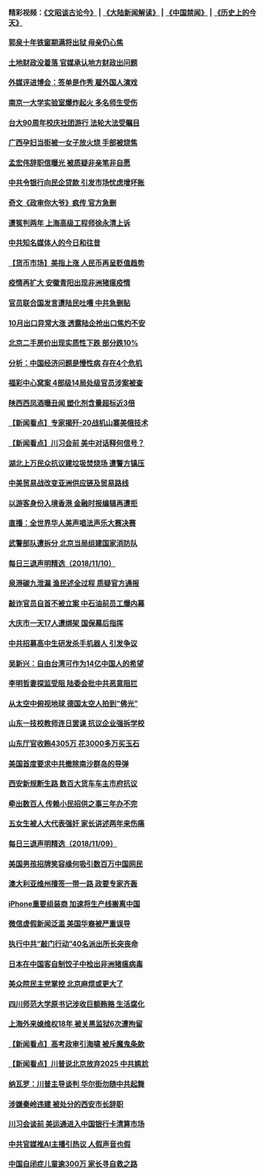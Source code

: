 #### 精彩视频：[《文昭谈古论今》](https://github.com/gfw-breaker/wenzhao/blob/master/README.md?t=11111231) | [《大陆新闻解读》](https://github.com/gfw-breaker/ntdtv-comedy/blob/master/README.md?t=11111231) | [《中国禁闻》](https://github.com/gfw-breaker/ntdtv-news/blob/master/README.md?t=11111231) | [《历史上的今天》](https://github.com/gfw-breaker/today-in-history/blob/master/README.md?t=11111231) 

#### [郭泉十年铁窗期满将出狱 母亲仍心焦](../pages/nsc413/n10844766.md?t=11111231) 

#### [土地财政没着落 官媒承认地方财政出问题](../pages/nsc413/n10844363.md?t=11111231) 

#### [外媒评进博会：签单是作秀 雇外国人演戏](../pages/nsc413/n10844281.md?t=11111231) 


#### [南京一大学实验室爆炸起火 多名师生受伤](../pages/nsc413/n10844666.md?t=11111231) 

#### [台大90周年校庆社团游行 法轮大法受瞩目](../pages/nsc413/n10843551.md?t=11111231) 

#### [广西孕妇当街被一女子放火烧 手部被烧焦](../pages/nsc413/n10844457.md?t=11111231) 

#### [孟宏伟辞职信曝光 被质疑非亲笔非自愿](../pages/nsc413/n10844126.md?t=11111231) 

#### [中共令银行向民企贷款 引发市场忧虑增坏账](../pages/nsc413/n10844204.md?t=11111231) 

#### [奇文《政审你大爷》疯传 官方急删](../pages/nsc413/n10844034.md?t=11111231) 

#### [遭冤判两年 上海高级工程师徐永清上诉](../pages/nsc413/n10843479.md?t=11111231) 

#### [中共知名媒体人的今日和往昔](../pages/nsc413/n10843569.md?t=11111231) 

#### [【货币市场】美指上涨 人民币再呈贬值趋势](../pages/nsc413/n10842750.md?t=11111231) 

#### [疫情再扩大 安徽青阳出现非洲猪瘟疫情](../pages/nsc413/n10843279.md?t=11111231) 

#### [官员联合国发言遭陆民吐嘈 中共急删贴](../pages/nsc413/n10843265.md?t=11111231) 

#### [10月出口异常大涨 透露陆企抢出口焦灼不安](../pages/nsc413/n10843092.md?t=11111231) 

#### [北京二手房价出现实质性下跌 部分跌10%](../pages/nsc413/n10842672.md?t=11111231) 

#### [分析：中国经济问题是慢性病 存在4个危机](../pages/nsc413/n10843504.md?t=11111231) 

#### [福彩中心窝案 4部级14局处级官员涉案被查](../pages/nsc413/n10843764.md?t=11111231) 

#### [陕西西凤酒曝丑闻 塑化剂含量超标近3倍](../pages/nsc413/n10843582.md?t=11111231) 

#### [【新闻看点】专家揭歼-20战机山寨美俄技术](../pages/nsc413/n10843542.md?t=11111231) 

#### [【新闻看点】川习会前 美中对话释何信号？](../pages/nsc413/n10843452.md?t=11111231) 

#### [湖北上万民众抗议建垃圾焚烧场 遭警方镇压](../pages/nsc413/n10843623.md?t=11111231) 

#### [中美贸易战改变亚洲供应链及贸易路线](../pages/nsc413/n10843491.md?t=11111231) 

#### [以游客身份入境香港 金融时报编辑再遭拒](../pages/nsc413/n10843503.md?t=11111231) 

#### [直播：全世界华人美声唱法声乐大赛决赛](../pages/nsc413/n10836869.md?t=11111231) 

#### [武警部队遭拆分 北京当局组建国家消防队](../pages/nsc413/n10843483.md?t=11111231) 

#### [每日三退声明精选（2018/11/10）](../pages/nsc413/n10843492.md?t=11111231) 

#### [泉港碳九泄漏 渔民述全过程 质疑官方通报](../pages/nsc413/n10843425.md?t=11111231) 


#### [敲诈官员自首不被立案 中石油前员工爆内幕](../pages/nsc413/n10842833.md?t=11111231) 

#### [大庆市一天17人遭绑架 国保幕后指挥](../pages/nsc413/n10843282.md?t=11111231) 

#### [中共招募高中生研发杀手机器人 引发争议](../pages/nsc413/n10842419.md?t=11111231) 


#### [吴新兴：自由台湾可作为14亿中国人的希望](../pages/nsc413/n10843184.md?t=11111231) 

#### [李明哲妻探监受阻 陆委会批中共恶意阻拦](../pages/nsc413/n10843093.md?t=11111231) 

#### [从太空中俯视地球 德国太空人拍到“佛光”](../pages/nsc413/n10843101.md?t=11111231) 

#### [山东一技校教师连日罢课 抗议企业强拆学校](../pages/nsc413/n10842850.md?t=11111231) 

#### [山东厅官收贿4305万 花3000多万买玉石](../pages/nsc413/n10842965.md?t=11111231) 

#### [美国首度要求中共撤除南沙群岛的导弹](../pages/nsc413/n10842945.md?t=11111231) 

#### [西安新规断生路 数百大货车车主市府抗议](../pages/nsc413/n10839255.md?t=11111231) 

#### [牵出数百人 传赖小民招供之事三年办不完](../pages/nsc413/n10842693.md?t=11111231) 

#### [五女生被人大代表强奸 家长讲述两年来伤痛](../pages/nsc413/n10842542.md?t=11111231) 

#### [每日三退声明精选（2018/11/09）](../pages/nsc413/n10842752.md?t=11111231) 

#### [美国男孩招牌笑容缘何吸引数百万中国网民](../pages/nsc413/n10842613.md?t=11111231) 

#### [澳大利亚维州擅签一带一路 政要专家齐轰](../pages/nsc413/n10840127.md?t=11111231) 

#### [iPhone重要组装商 加速将生产线搬离中国](../pages/nsc413/n10842211.md?t=11111231) 

#### [微信虚假新闻泛滥 美国华裔被严重误导](../pages/nsc413/n10842520.md?t=11111231) 

#### [执行中共“敲门行动”40名派出所长突丧命](../pages/nsc413/n10842066.md?t=11111231) 

#### [日本在中国客自制饺子中检出非洲猪瘟病毒](../pages/nsc413/n10842434.md?t=11111231) 

#### [美众院民主党掌控 北京麻烦或更大了](../pages/nsc413/n10841908.md?t=11111231) 

#### [四川师范大学原书记涉收巨额贿赂 生活腐化](../pages/nsc413/n10841854.md?t=11111231) 

#### [上海外来媳维权18年 被关黑监狱6次遭拘留](../pages/nsc413/n10842097.md?t=11111231) 

#### [【新闻看点】高考政审引海啸 被斥魔鬼条款](../pages/nsc413/n10842049.md?t=11111231) 

#### [【新闻看点】川普说北京放弃2025 中共尴尬](../pages/nsc413/n10841915.md?t=11111231) 

#### [纳瓦罗：川普主导谈判 华尔街勿随中共起舞](../pages/nsc413/n10842139.md?t=11111231) 

#### [涉嫌秦岭违建 被处分的西安市长辞职](../pages/nsc413/n10841513.md?t=11111231) 

#### [川习会谈前 美运通进入中国银行卡清算市场](../pages/nsc413/n10842075.md?t=11111231) 

#### [中共官媒推AI主播引热议 人假声音也假](../pages/nsc413/n10842005.md?t=11111231) 

#### [中国自闭症儿童逾300万 家长寻自救之路](../pages/nsc413/n10841988.md?t=11111231) 

